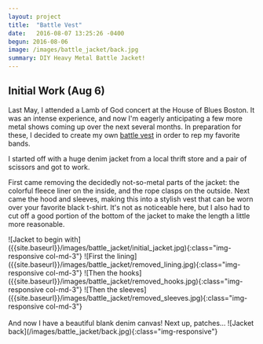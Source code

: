 ```yaml
---
layout: project
title:  "Battle Vest"
date:   2016-08-07 13:25:26 -0400
begun: 2016-08-06
image: /images/battle_jacket/back.jpg
summary: DIY Heavy Metal Battle Jacket!
---
```


## Initial Work (Aug 6)
Last May, I attended a Lamb of God concert at the House of Blues Boston. It was an intense experience, and now I'm eagerly anticipating a few more metal shows coming up over the next several months. In preparation for these, I decided to create my own [battle vest](https://en.wikipedia.org/wiki/Cut-off) in order to rep my favorite bands. 

I started off with a huge denim jacket from a local thrift store and a pair of scissors and got to work. 

First came removing the decidedly not-so-metal parts of the jacket: the colorful fleece liner on the inside, and the rope clasps on the outside. Next came the hood and sleeves, making this into a stylish vest that can be worn over your favorite black t-shirt. It's not as noticeable here, but I also had to cut off a good portion of the bottom of the jacket to make the length a little more reasonable. 

<div class="row" markdown="1">
![Jacket to begin with]({{site.baseurl}}/images/battle_jacket/initial_jacket.jpg){:class="img-responsive col-md-3"}
![First the lining]({{site.baseurl}}/images/battle_jacket/removed_lining.jpg){:class="img-responsive col-md-3"}
![Then the hooks]({{site.baseurl}}/images/battle_jacket/removed_hooks.jpg){:class="img-responsive col-md-3"}
![Then the sleeves]({{site.baseurl}}/images/battle_jacket/removed_sleeves.jpg){:class="img-responsive col-md-3"}
</div>
<br>
And now I have a beautiful blank denim canvas! Next up, patches...
![Jacket back](/images/battle_jacket/back.jpg){:class="img-responsive"}
